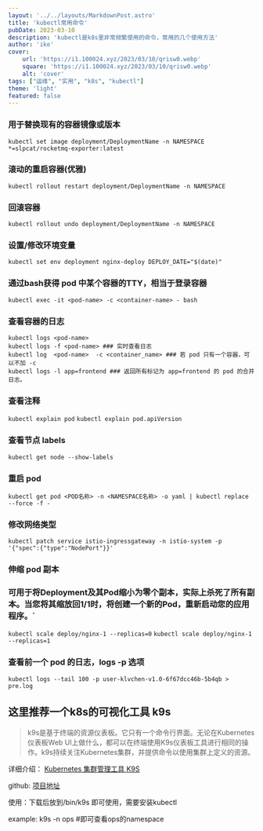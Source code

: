 ```yaml
---
layout: '../../layouts/MarkdownPost.astro'
title: 'kubectl常用命令'
pubDate: 2023-03-10
description: 'kubectl是k8s里非常频繁使用的命令，常用的几个使用方法'
author: 'ike'
cover:
    url: 'https://i1.100024.xyz/2023/03/10/qrisw0.webp'
    square: 'https://i1.100024.xyz/2023/03/10/qrisw0.webp'
    alt: 'cover'
tags: ["运维", "实用", "k8s", "kubectl"]
theme: 'light'
featured: false
---
```


### 用于替换现有的容器镜像或版本
`kubectl set image deployment/DeploymentName -n NAMESPACE *=slpcat/rocketmq-exporter:latest`

### 滚动的重启容器(优雅)
`kubectl rollout restart deployment/DeploymentName -n NAMESPACE`

### 回滚容器
`kubectl rollout undo deployment/DeploymentName -n NAMESPACE`

### 设置/修改环境变量
`kubectl set env deployment nginx-deploy DEPLOY_DATE="$(date)"`

### 通过bash获得 pod 中某个容器的TTY，相当于登录容器
```kubectl exec -it <pod-name> -c <container-name> - bash```


### 查看容器的日志
```
kubectl logs <pod-name>
kubectl logs -f <pod-name> ### 实时查看日志
kubectl log  <pod-name>  -c <container_name> ### 若 pod 只有一个容器，可以不加 -c 
kubectl logs -l app=frontend ### 返回所有标记为 app=frontend 的 pod 的合并日志。
```

### 查看注释

`kubectl explain pod`
`kubectl explain pod.apiVersion`

### 查看节点 labels
`kubectl get node --show-labels`

### 重启 pod
`kubectl get pod <POD名称> -n <NAMESPACE名称> -o yaml | kubectl replace --force -f -`

### 修改网络类型
`kubectl patch service istio-ingressgateway -n istio-system -p '{"spec":{"type":"NodePort"}}'`

### 伸缩 pod 副本
### 可用于将Deployment及其Pod缩小为零个副本，实际上杀死了所有副本。当您将其缩放回1/1时，将创建一个新的Pod，重新启动您的应用程序。`
`kubectl scale deploy/nginx-1 --replicas=0`
`kubectl scale deploy/nginx-1 --replicas=1`

### 查看前一个 pod 的日志，logs -p 选项 
`kubectl logs --tail 100 -p user-klvchen-v1.0-6f67dcc46b-5b4qb > pre.log`


## 这里推荐一个k8s的可视化工具 k9s
>k9s是基于终端的资源仪表板。它只有一个命令行界面。无论在Kubernetes仪表板Web UI上做什么，都可以在终端使用K9s仪表板工具进行相同的操作。k9s持续关注Kubernetes集群，并提供命令以使用集群上定义的资源。

详细介绍： [Kubernetes 集群管理工具 K9S](https://mp.weixin.qq.com/s?__biz=MzI0MDQ4MTM5NQ==&mid=2247510913&idx=2&sn=202da04302a9c2d1e14d709f3a833b06&chksm=e918ce9dde6f478b9b83c31898277473b747c6719bbbf81ad95350695201e619e4eb4379ead7&scene=178&cur_album_id=1790241575034290179#rd)

github: [项目地址](https://github.com/derailed/k9s/releases)

使用：下载后放到/bin/k9s 即可使用，需要安装kubectl

example: k9s -n ops  #即可查看ops的namespace